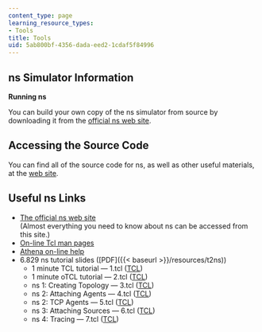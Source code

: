 ```yaml
---
content_type: page
learning_resource_types:
- Tools
title: Tools
uid: 5ab800bf-4356-dada-eed2-1cdaf5f84996
---
```


ns Simulator Information
------------------------

**Running ns**

You can build your own copy of the ns simulator from source by downloading it from the [official ns web site](http://www.isi.edu/nsnam/ns/).

Accessing the Source Code
-------------------------

You can find all of the source code for ns, as well as other useful materials, at the [web site](http://www.isi.edu/nsnam/ns/ns-build.html).

Useful ns Links
---------------

*   [The official ns web site](http://www.isi.edu/nsnam/ns/)   
    (Almost everything you need to know about ns can be accessed from this site.)
*   [On-line Tcl man pages](http://elf.org/etc/tcltk-man-html.html)
*   [Athena on-line help](http://ist.mit.edu/software/athena/helpinfo)
*   6.829 ns tutorial slides ([PDF]({{< baseurl >}}/resources/t2ns))
    *   1 minute TCL tutorial — 1.tcl ([TCL](/courses/electrical-engineering-and-computer-science/6-829-computer-networks-fall-2002/tools/1.tcl))
    *   1 minute oTCL tutorial — 2.tcl ([TCL](/courses/electrical-engineering-and-computer-science/6-829-computer-networks-fall-2002/tools/2.tcl))
    *   ns 1: Creating Topology — 3.tcl ([TCL](/courses/electrical-engineering-and-computer-science/6-829-computer-networks-fall-2002/tools/3.tcl))
    *   ns 2: Attaching Agents — 4.tcl ([TCL](/courses/electrical-engineering-and-computer-science/6-829-computer-networks-fall-2002/tools/4.tcl))
    *   ns 2: TCP Agents — 5.tcl ([TCL](/courses/electrical-engineering-and-computer-science/6-829-computer-networks-fall-2002/tools/5.tcl))
    *   ns 3: Attaching Sources — 6.tcl ([TCL](/courses/electrical-engineering-and-computer-science/6-829-computer-networks-fall-2002/tools/6.tcl))
    *   ns 4: Tracing — 7.tcl ([TCL](/courses/electrical-engineering-and-computer-science/6-829-computer-networks-fall-2002/tools/7.tcl))